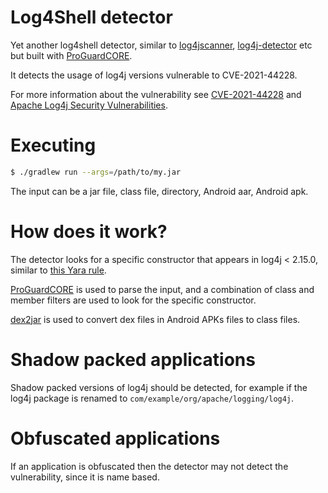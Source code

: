 # Log4Shell detector

Yet another log4shell detector, similar to [log4jscanner](https://github.com/google/log4jscanner),
[log4j-detector](https://github.com/mergebase/log4j-detector) etc but built with [ProGuardCORE](https://github.com/Guardsquare/proguard-core).

It detects the usage of log4j versions vulnerable to CVE-2021-44228. 

For more information about the vulnerability see [CVE-2021-44228](https://cve.mitre.org/cgi-bin/cvename.cgi?name=CVE-2020-8984) 
and [Apache Log4j Security Vulnerabilities](https://logging.apache.org/log4j/2.x/security.html).

# Executing

```bash
$ ./gradlew run --args=/path/to/my.jar
```

The input can be a jar file, class file, directory, Android aar, Android apk.

# How does it work?

The detector looks for a specific constructor that appears in log4j < 2.15.0,
similar to [this Yara rule](https://github.com/darkarnium/Log4j-CVE-Detect/blob/main/rules/vulnerability/log4j/CVE-2021-44228.yar).

[ProGuardCORE](https://github.com/Guardsquare/proguard-core) is used to parse the input, and a combination of class and member
filters are used to look for the specific constructor.

[dex2jar](https://github.com/pxb1988/dex2jar) is used to convert dex files in Android APKs files to class files.

# Shadow packed applications

Shadow packed versions of log4j should be detected, for example if
the log4j package is renamed to `com/example/org/apache/logging/log4j`.

# Obfuscated applications

If an application is obfuscated then the detector may not detect the vulnerability,
since it is name based.
